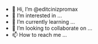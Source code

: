 - 👋 Hi, I’m @editcinizpromax
- 👀 I’m interested in ...
- 🌱 I’m currently learning ...
- 💞️ I’m looking to collaborate on ...
- 📫 How to reach me ...

<!---
editcinizpromax/editcinizpromax is a ✨ special ✨ repository because its `README.md` (this file) appears on your GitHub profile.
You can click the Preview link to take a look at your changes.
--->
